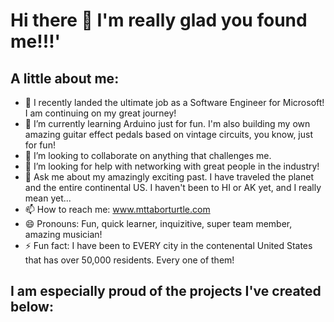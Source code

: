 # Hi there 👋 I'm really glad you found me!!!'

## A little about me:
* 🔭 I recently landed the ultimate job as a Software Engineer for Microsoft! I am continuing on my great journey! 
* 🌱 I’m currently learning Arduino just for fun. I'm also building my own amazing guitar effect pedals based on vintage circuits, you know, just for fun!
* 👯 I’m looking to collaborate on anything that challenges me.
* 🤔 I’m looking for help with networking with great people in the industry!
* 💬 Ask me about my amazingly exciting past. I have traveled the planet and the entire continental US. I haven't been to HI or AK yet, and I really mean yet...
* 📫 How to reach me: www.mttaborturtle.com
* 😄 Pronouns: Fun, quick learner, inquizitive, super team member, amazing musician!
* ⚡ Fun fact: I have been to EVERY city in the contenental United States that has over 50,000 residents. Every one of them!

## I am especially proud of the projects I've created below:
<!--
**mttaborturtle/mttaborturtle** is a ✨ _special_ ✨ repository because its `README.md` (this file) appears on your GitHub profile.

Here are some ideas to get you started:

- 🔭 I’m currently working on ...
- 🌱 I’m currently learning ...
- 👯 I’m looking to collaborate on ...
- 🤔 I’m looking for help with ...
- 💬 Ask me about ...
- 📫 How to reach me: ...
- 😄 Pronouns: ...
- ⚡ Fun fact: ...
-->
